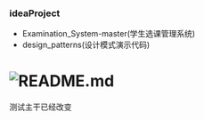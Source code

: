 ### ideaProject
- Examination_System-master(学生选课管理系统)
- design_patterns(设计模式演示代码)
# ![README.md](https://yijiebuyi.com/file/5a677ad6ed0e752df033715dd09dfbaf)
测试主干已经改变
